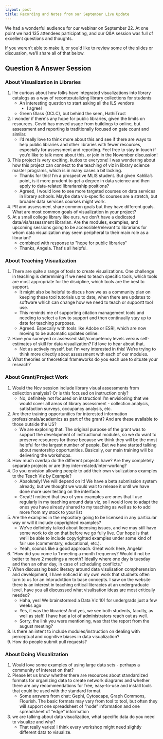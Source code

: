 ```yaml
---
layout: post
title: Recording and Notes from our September Live Update
---
```

We had a wonderful audience for our webinar on September 22. At one point we had 135 attendees participating, and our Q&A session was full of excellent questions and thoughts.

If you weren't able to make it, or you'd like to review some of the slides or discussion, we'll share all of that below.

## Question & Answer Session

### About Visualization in Libraries
1. I’m curious about how folks have integrated visualizations into library catalogs as a way of recontexutalizing library collections for students
    * An interesting question to start asking all the ILS vendors
        * I agree!
    * Green Glass (OCLC), but behind the seen, HathiTrust
1. I wonder if there's any hope for public libraries, given the limits on resources.  Covid has moved usage from buildings to online, but assessment and reporting is traditionally focused on gate count and similar.
    * I’d really love to think more about this and see if there are ways to help public libraries and other libraries with fewer resources, especially for assessment and reporting. Feel free to stay in touch if you’d like to talk more about this, or join in the November discussion!
1. This project is very exciting, kudos to everyone! I was wondering about how this project can connect to the teaching of viz in library science master programs, which is in many cases a bit lacking.
    * Thanks for this! I’m a prospective MLIS student. But given Kahlila’s point, is it more prudent to get a degree in data science and then apply to data-related librarianship positions?
    * Agreed, I would love to see more targeted courses on data services in library schools. Maybe data vis-specific courses are a stretch, but broader data services courses might work.
1. PR and assessment share common goals but they have different goals. What are most common goals of visualization in your project?
1. At a small college library like ours, we don't have a dedicated data/vis/assessment librarian. Are the modules, examples, and upcoming sessions going to be accessible/relevant to librarians for whom data visualization may seem peripheral to their main role as a librarian?
   * combined with response to "hope for public libraries"
   * Thanks, Angela. That's all helpful.

### About Teaching Visualization
1. There are quite a range of tools to create visualizations. One challenge in teaching is determining if we need to teach specific tools, which tools are most appropriate for the discipline, which tools are the best to support.
    * It might also be helpful to discus how we as a community plan on keeping these tool tutorials up to date, when there are updates to software which can change how we need to teach or supportt tool use.
    * This reminds me of supporting citation management tools and needing to select a few to support and then continually stay up to date for teaching purposes.
    * Agreed. Especaily with tools like Adobe or ESRI, which are now moving to be automatic updates online.
1. Have you surveyed or assessed skill/competency levels versus self-estimates of skill for data visualization? I'd love to hear about that.
    * Not as actively myself, but I’m very interested in this! We’re trying to think more directly about assessment with each of our modules.
1. What theories or theoretical frameworks do you each use to situate your reseach?

### About Grant/Project Work
1. Would the Nov session include library visual assessments from collection analysis? Or is this focused on instruction only?
    * No, definitely not focused on instruction! I’m envisioning that we would cover all areas of library assessment - collection analysis, satisfaction surveys, occupancy analysis, etc.
1. Are there training opportunities for interested information professionals/academics as part of the grant? And are these available to those outside the US?
    * We are exploring that. The original purpose of the grant was to support the development of instructional modules, so we do want to preserve resources for those because we think they will be the most helpful for the largest number of people. But we have started talking about mentorship opportunities. Basically, our main training will be delivering the workshops.
1. How much overlap do the different projects have? Are they completely separate projects or are they inter-related/inter-working?
1. Do you envision allowing people to add their own visulizations examples to the Teach Viz by Example?
    * Absolutely! We will depend on it! We have a beta submission system already, but we thought we would wait to release it until we have done more user testing on the interface.
    * Great! I noticed that two of yoru examples are ones that I use regularly in my teaching around data viz, so I would love  to adapt the ones you have already shared to my teaching as well as to to add more from my stock to your list
1. Are the examples in the repository going to be licensed in any particular way or will it include copyrighted examples?
    * We’ve definitely talked about licensing issues, and we may still have some work to do on that before we go fully live. Our hope is that we’ll be able to include copyrighted examples under some kind of fair use (commentary, educational, etc.).
    * Yeah, sounds like a good approach. Great work here, Angela!
1. "How did you come to 1 meeting a month frequency? Would it not be better to have 2 meetings a month? Ideally where one day is tuesday and then an other day, in case of scheduling conflicts."
1. When discussing basic literacy around data visulisation compherension and development, I have noticed in my own work that studnets often turn to us for an intorudcttion to base concepts. I saw on the website there is an interest in teaching critical literacies at an undergraduate level, have you all discusssed what visulisation ideas are most critically needed?
    * Haha, yes! We brainstormed a Data Viz 101 for undergrads just a few weeks ago
    * Yes, it was the libraries! And yes, we see both students, faculty, as well as staff. I have had a lot of administrators reach out as well.
    * Sorry, the link you were mentioning, was that the report from the august meeting?
1. Is there an intent to include modules/instruction on dealing with perceptual and cognitive biases in data visualization?
1. How do people submit pull requests?

### About Doing Visualization
1. Would love some examples of using large data sets - perhaps a community of interest on that?
1. Please let us know whether there are resources about standardized formats for organizing data to create network diagrams and whether there are any recommendations for free, easy-to-use and install tools that could be used with the standard format.
    * Some answers from chat: Gephi, Cytoscape, Graph Commons, Flourish. The basic formats may vary from tool to tool, but often they will support one spreadsheet of “node” information and one spreadsheet of “edge” information
1. we are talking about data visualization, what specific data do you need to visualize and why?
    * That really varies! I think every workshop might need slightly different data to visualize.
